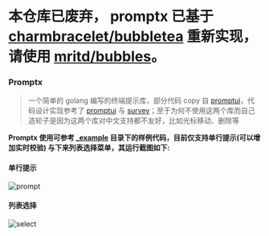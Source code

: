 # 本仓库已废弃， promptx 已基于 [charmbracelet/bubbletea](https://github.com/charmbracelet/bubbletea) 重新实现，请使用 [mritd/bubbles](https://github.com/mritd/bubbles)。

### Promptx

> 一个简单的 golang 编写的终端提示库，部分代码 copy 自 [promptui](https://github.com/manifoldco/promptui)，代码设计实现参考了 [promptui](https://github.com/manifoldco/promptui)
与 [survey](https://github.com/AlecAivazis/survey)；至于为何不使用这两个库而自己造轮子是因为这两个库对中文支持都不友好，比如光标移动、删除等

**Promptx 使用可参考 [_example](https://github.com/mritd/promptx/tree/develop/_example) 目录下的样例代码，目前仅支持单行提示(可以增加实时校验)
与下来列表选择菜单，其运行截图如下:**

#### 单行提示

![prompt](img/prompt.gif)

#### 列表选择

![select](img/select.gif)
